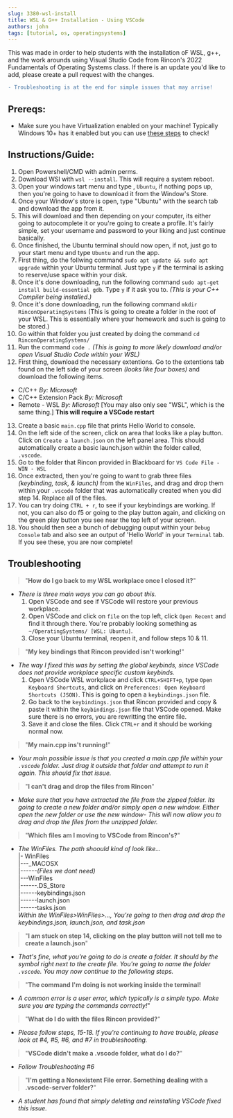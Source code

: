 ```yaml
---
slug: 3380-wsl-install
title: WSL & G++ Installation - Using VSCode
authors: john
tags: [tutorial, os, operatingsystems]
---
```



This was made in order to help students with the installation oF WSL, g++, and the work arounds using Visual Studio Code from Rincon's 2022 Fundamentals of Operating Systems class. If there is an update you'd like to add, please create a pull request with the changes.

```diff
- Troubleshooting is at the end for simple issues that may arrise!
```

<!-- truncate -->

## Prereqs:
- Make sure you have Virtualization enabled on your machine! Typically Windows 10+ has it enabled but you can use [these steps](https://support.microsoft.com/en-us/windows/enable-virtualization-on-windows-11-pcs-c5578302-6e43-4b4b-a449-8ced115f58e1) to check!

## Instructions/Guide:

1) Open Powershell/CMD with admin perms.
2) Download WSl with `wsl --install`. This will require a system reboot.
3) Open your windows tart menu and type , `Ubuntu`, if nothing pops up, then you're going to have to download it from the Window's Store.
4) Once your Window's store is open, type "Ubuntu" with the search tab and download the app from it.
5) This will download and then depending on your computer, its either going to autocomplete it or you're going to create a profile. It's fairly simple, set your username and password to your liking and just continue basically.
6) Once finished, the Ubuntu terminal should now open, if not, just go to your start menu and type `Ubuntu` and run the app.
7) First thing, do the follwing command `sudo apt update && sudo apt upgrade` within your Ubuntu terminal. Just type `y` if the terminal is asking to reserve/use space within your disk.
8) Once it's done downloading, run the following command `sudo apt-get install build-essential gdb`. Type `y` if it ask you to. *(This is your C++ Compiler being installed.)*
9) Once it's done downloading, run the following command `mkdir RinconOperatingSystems` (This is going to create a folder in the root of your WSL. This is essentially where your homework and such is going to be stored.)
10) Go within that folder you just created by doing the command `cd RinconOperatingSystems/`
11) Run the command `code .` *(This is going to more likely download and/or open Visual Studio Code within your WSL)*
12) First thing, download the necessary extentions. Go to the extentions tab found on the left side of your screen *(looks like four boxes)* and download the following items.  
  - C/C++ *By: Microsoft*
  - C/C++ Extension Pack *By: Microsoft*
  - Remote - WSL *By: Microsoft* [You may also only see "WSL", which is the same thing.] 
**This will require a VSCode restart**
13) Create a basic `main.cpp` file that prints Hello World to console.
14) On the left side of the screen, click on area that looks like a play button. Click on `Create a launch.json` on the left panel area. This should automatically create a basic launch.json within the folder called, `.vscode`.
15) Go to the folder that Rincon provided in Blackboard for `VS Code File - WIN - WSL`
16) Once extracted, then you're going to want to grab three files *(keybinding, task, & launch)* from the `WinFiles`, and drag and drop them within your `.vscode` folder that was automatically created when you did step 14. Replace all of the files.
17) You can try doing `CTRL + r`, to see if your keybindings are working. If not, you can also do f5 or going to the play button again, and clicking on the green play button you see near the top left of your screen.
18) You should then see a bunch of debugging ouput within your `Debug Console` tab and also see an output of 'Hello World' in your `Terminal` tab. If you see these, you are now complete!


## Troubleshooting

> "**How do I go back to my WSL workplace once I closed it?**"
- *There is three main ways you can go about this.*
  1) Open VSCode and see if VSCode will restore your previous workplace.
  2) Open VSCode and click on `file` on the top left, click `Open Recent` and find it through there. You're probably looking something as `~/OperatingSystems/ [WSL: Ubuntu]`.
  3) Close your Ubuntu terminal, reopen it, and follow steps 10 & 11.


> "**My key bindings that Rincon provided isn't working!**"
- *The way I fixed this was by setting the global keybinds, since VSCode does not provide workplace specific custom keybinds.*
  1) Open VSCode WSL workplace and click `CTRL+SHIFT+p`, type `Open Keyboard Shortcuts`, and click on `Preferences: Open Keyboard Shortcuts (JSON)`. This is going to open a `keybindings.json` file.
  2) Go back to the `keybindings.json` that Rincon provided and copy & paste it within the `keybindings.json` file that VSCode opened. Make sure there is no errors, you are rewritting the entire file.
  3) Save it and close the files. Click `CTRL+r` and it should be working normal now.


> "**My main.cpp ins't running!**"
- *Your main possible issue is that you created a main.cpp file within your `.vscode` folder. Just drag it outside that folder and attempt to run it again. This should fix that issue.*


> "**I can't drag and drop the files from Rincon**"
- *Make sure that you have extracted the file from the zipped folder. Its going to create a new folder and/or simply open a new window. Either open the new folder or use the new window- This will now allow you to drag and drop the files from the unzipped folder.*


> "**Which files am I moving to VSCode from Rincon's?**"
- *The WinFiles. The path shoould kind of look like...*  
  |- WinFiles   
  |---\_MACOSX  
  |------*(Files we dont need)*  
  |---WinFiles  
  |------.DS_Store           
  |------keybindings.json    
  |------launch.json    
  |------tasks.json    
  *Within the WinFiles>WinFiles>..., You're going to then drag and drop the keybindings.json, launch.json, and task.json*  


> "**I am stuck on step 14, clicking on the play button will not tell me to create a launch.json**"
- *That's fine, what you're going to do is create a folder. It should by the symbol right next to the create file. You're going to name the folder `.vscode`. You may now continue to the following steps.*


> "**The command I'm doing is not working inside the terminal!**
- *A common error is a user error, which typically is a simple typo. Make sure you are typing the commands correctly!*"


> "**What do I do with the files Rincon provided?**"
- *Please follow steps, 15-18. If you're continuing to have trouble, please look at #4, #5, #6, and #7 in troubleshooting.*


> "**VSCode didn't make a .vscode folder, what do I do?**"
- *Follow Troubleshooting #6*

> "**I'm getting a Nonexistent File error. Something dealing with a .vscode-server folder?**"
- *A student has found that simply deleting and reinstalling VSCode fixed this issue.*
